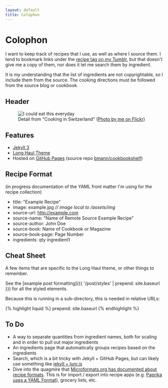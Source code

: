 ```yaml
---
layout: default
title: Colophon
---
```


<h1 class="pageTitle">Colophon</h1>

<p class="intro">I want to keep track of recipes that I use, as well as where I source them. I tend to bookmark links under the <a href="http://tumblr.bmannconsulting.com/tagged/recipe">recipe tag on my Tumblr</a>, but that doesn't give me a copy of them, nor does it let me search them by ingredient.</p>

It is my understanding that the list of ingredients are not copyrightable, so I include them from the source. The cooking directions must be followed from the source blog or cookbook.



## Header

<figure>
    <img src="{{ '/assets/img/eat_this_everyday.jpg' | prepend: site.baseurl }}" alt="I could eat this everyday">
    <figcaption>Detail from "Cooking in Switzerland" (<a href="https://www.flickr.com/photos/boris/4317109573">Photo by me on Flickr</a>)</figcaption>
</figure>

## Features

* [Jekyll 3](http://jekyllrb.com)
* [Long Haul Theme](https://github.com/brianmaierjr/long-haul)
* Hosted on [GitHub Pages](https://pages.github.com/) (source repo [bmann/cookbookshelf](https://github.com/bmann/cookbookshelf))

## Recipe Format

(in progress documentation of the YAML front matter I'm using for the recipe collection)

* title:  "Example Recipe"
* image: example.jpg _// image local to /assets/img_
* source-url: http://example.com
* source-name: "Name of Remote Source Example Recipe"
* source-author: John Doe
* source-book: Name of Cookbook or Magazine
* source-book-page: Page Number
* ingredients: qty ingredient1

## Cheat Sheet

A few items that are specific to the Long Haul theme, or other things to remember.

See the [example post formatting]({{ '/post/styles' | prepend: site.baseurl }}) for all the styled elements.

Because this is running in a sub-directory, this is needed in relative URLs:

{% highlight liquid %}
prepend: site.baseurl
{% endhighlight %}

## To Do

* A way to separate quantities from ingredient names, both for scaling and in order to pull out major ingredients
* An ingredients page that automatically groups recipes based on the ingredients
* Search, which is a bit tricky with Jekyll + GitHub Pages, but can likely use something like [jekyll + lunr.js](https://github.com/slashdotdash/jekyll-lunr-js-search)
* Dive into the quagmire that [Microformats.org has documented about recipe formats](http://microformats.org/wiki/recipe-formats). This is for import / export into recipe apps (e.g. [Paprika uses a YAML Format](http://paprikaapp.com/help/mac/#yamlformat)), grocery lists, etc.